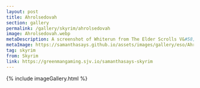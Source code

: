```yaml
---
layout: post
title: Ahrolsedovah
section: gallery
permalink: /gallery/skyrim/ahrolsedovah
image: Ahrolsedovah.webp
metaDescription: A screenshot of Whiterun from The Elder Scrolls V&#58; Skyrim, taken by Samantha Says.
metaImage: https://samanthasays.github.io/assets/images/gallery/eso/Ahrolsedovah.webp
tag: skyrim
from: Skyrim
link: https://greenmangaming.sjv.io/samanthasays-skyrim
---
```

{% include imageGallery.html %}